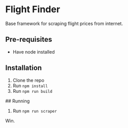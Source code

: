 # Flight Finder

Base framework for scraping flight prices from internet.

## Pre-requisites

- Have node installed

## Installation

1. Clone the repo
1. Run `npm install`
1. Run `npm run build`

## Running

1. Run `npm run scraper`

Win.
